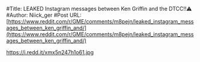#Title: LEAKED Instagram messages between Ken Griffin and the DTCC!!⚠️
#Author: Niick_ger
#Post URL: [https://www.reddit.com/r/GME/comments/m8pejn/leaked_instagram_messages_between_ken_griffin_and/](https://www.reddit.com/r/GME/comments/m8pejn/leaked_instagram_messages_between_ken_griffin_and/)


https://i.redd.it/xmx5n247h1o61.jpg